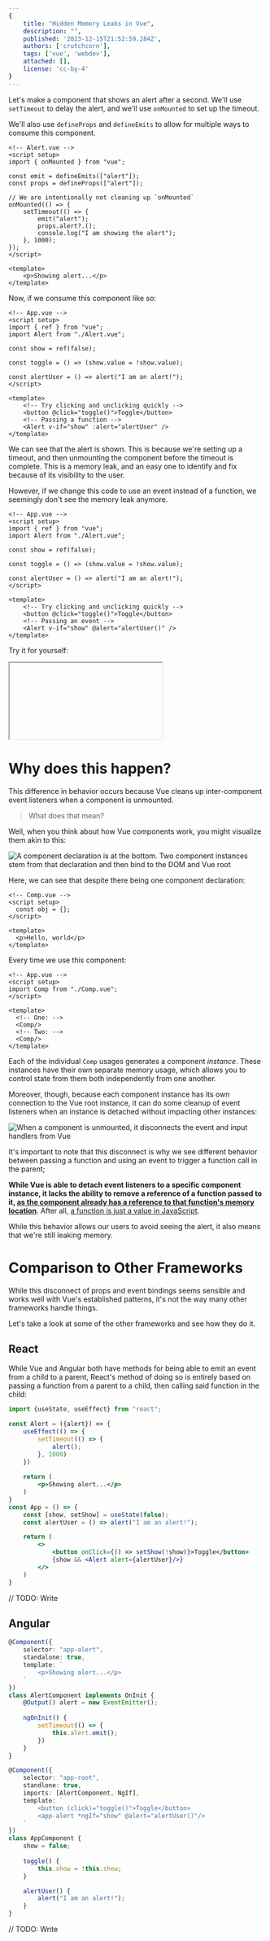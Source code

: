```yaml
---
{
    title: "Hidden Memory Leaks in Vue",
    description: "",
    published: '2023-12-15T21:52:59.284Z',
    authors: ['crutchcorn'],
    tags: ['vue', 'webdev'],
    attached: [],
    license: 'cc-by-4'
}
---
```


Let's make a component that shows an alert after a second. We'll use `setTimeout` to delay the alert, and we'll use `onMounted` to set up the timeout.

We'll also use `defineProps` and `defineEmits` to allow for multiple ways to consume this component.

```vue
<!-- Alert.vue -->
<script setup>
import { onMounted } from "vue";

const emit = defineEmits(["alert"]);
const props = defineProps(["alert"]);

// We are intentionally not cleaning up `onMounted`
onMounted(() => {
	setTimeout(() => {
		emit("alert");
		props.alert?.();
		console.log("I am showing the alert");
	}, 1000);
});
</script>

<template>
	<p>Showing alert...</p>
</template>
```

Now, if we consume this component like so:

```vue {15-16}
<!-- App.vue -->
<script setup>
import { ref } from "vue";
import Alert from "./Alert.vue";

const show = ref(false);

const toggle = () => (show.value = !show.value);

const alertUser = () => alert("I am an alert!");
</script>

<template>
	<!-- Try clicking and unclicking quickly -->
	<button @click="toggle()">Toggle</button>
    <!-- Passing a function -->
	<Alert v-if="show" :alert="alertUser" />
</template>
```

We can see that the alert is shown. This is because we're setting up a timeout, and then unmounting the component before the timeout is complete. This is a memory leak, and an easy one to identify and fix because of its visibility to the user.

However, if we change this code to use an event instead of a function, we seemingly don't see the memory leak anymore.

```vue {15-16}
<!-- App.vue -->
<script setup>
import { ref } from "vue";
import Alert from "./Alert.vue";

const show = ref(false);

const toggle = () => (show.value = !show.value);

const alertUser = () => alert("I am an alert!");
</script>

<template>
	<!-- Try clicking and unclicking quickly -->
	<button @click="toggle()">Toggle</button>
    <!-- Passing an event -->
    <Alert v-if="show" @alert="alertUser()" />
</template>
```

Try it for yourself:

<iframe data-frame-title="Vue Unmounted Emit Behavior Demo - StackBlitz" src="uu-code:./vue-unmounted-behavior?embed=1&file=src/App.vue" sandbox="allow-modals allow-forms allow-popups allow-scripts allow-same-origin"></iframe>

# Why does this happen?

This difference in behavior occurs because Vue cleans up inter-component event listeners when a component is unmounted.

> What does that mean?

Well, when you think about how Vue components work, you might visualize them akin to this:

![A component declaration is at the bottom. Two component instances stem from that declaration and then bind to the DOM and Vue root](./vue_explainer.png)

Here, we can see that despite there being one component declaration:

```vue
<!-- Comp.vue -->
<script setup>
  const obj = {};
</script>

<template>
  <p>Hello, world</p>
</template>
```

Every time we use this component:

```vue {6-9}
<!-- App.vue -->
<script setup>
import Comp from "./Comp.vue";
</script>

<template>
  <!-- One: -->
  <Comp/>
  <!-- Two: -->
  <Comp/>
</template>
```

Each of the individual `Comp` usages generates a component _instance_. These instances have their own separate memory usage, which
allows you to control state from them both independently from one another.

Moreover, though, because each component instance has its own connection to the Vue root instance,
it can do some cleanup of event listeners when an instance is detached without impacting other instances:

![When a component is unmounted, it disconnects the event and input handlers from Vue](./vue_unmount_explainer.png)

It's important to note that this disconnect is why we see different behavior between passing a function and using an event
to trigger a function call in the parent;

**While Vue is able to detach event listeners to a specific component instance,
it lacks the ability to remove a reference of a function passed to it,
[as the component already has a reference to that function's memory location](/posts/object-mutation)**.
After all, [a function is just a value in JavaScript](/posts/javascript-functions-are-values).

While this behavior allows our users to avoid seeing the alert, it also means that we're still leaking memory.

# Comparison to Other Frameworks

While this disconnect of props and event bindings seems sensible and works well with Vue's established patterns, it's not
the way many other frameworks handle things.

Let's take a look at some of the other frameworks and see how they do it.

<!-- tabs:start -->

## React

While Vue and Angular both have methods for being able to emit an event from a child to a parent, React's method of doing
so is entirely based on passing a function from a parent to a child, then calling said function in the child:

```jsx
import {useState, useEffect} from "react";

const Alert = ({alert}) => {
    useEffect(() => {
        setTimeout(() => {
            alert();
        }, 1000)
    })
    
    return (
        <p>Showing alert...</p>
    )
}
const App = () => {
    const [show, setShow] = useState(false);
    const alertUser = () => alert("I am an alert!");

    return (
        <>
            <button onClick={() => setShow(!show)}>Toggle</button>
            {show && <Alert alert={alertUser}/>}
        </>
    )
}
```

// TODO: Write

## Angular

```typescript
@Component({
    selector: "app-alert",
    standalone: true,
    template: `
        <p>Showing alert...</p>
    `
})
class AlertComponent implements OnInit {
    @Output() alert = new EventEmitter();
    
    ngOnInit() {
        setTimeout(() => {
            this.alert.emit();
        })
    }
}

@Component({
    selector: "app-root",
    standlone: true,
    imports: [AlertComponent, NgIf],
    template: `
        <button (click)="toggle()">Toggle</button>
        <app-alert *ngIf="show" @alert="alertUser()"/>
    `
})
class AppComponent {
    show = false;
    
    toggle() {
        this.show = !this.show;
    }

    alertUser() {
        alert("I am an alert!");
    }
}
```

// TODO: Write

<!-- tabs:end -->
